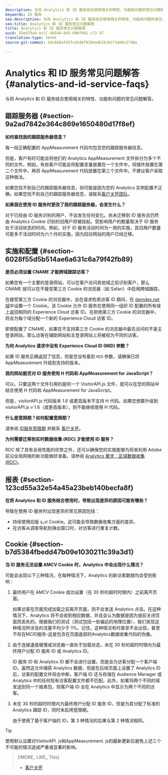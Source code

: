 ```yaml
---
description: 与将 Analytics 和 ID 服务结合使用相关的特性、功能和问题的常见问题解答。
keywords: ID 服务
seo-description: 与将 Analytics 和 ID 服务结合使用相关的特性、功能和问题的常见问题解答。
seo-title: Analytics 和 ID 服务常见问题解答
title: Analytics 和 ID 服务常见问题解答
uuid: 35ed79a9-ecCC-4b544-845-606f091 c73 b7
translation-type: tm+mt
source-git-commit: 4dc668afd37cd1d6f9104adb1b102f1dd4c5746e

---
```



# Analytics 和 ID 服务常见问题解答{#analytics-and-id-service-faqs}

与将 Analytics 和 ID 服务结合使用相关的特性、功能和问题的常见问题解答。

## 跟踪服务器 {#section-9a2ad7842e364c869e1650480d17f8ef}

**如何查找我的跟踪服务器信息？**

每一段正确配置的 AppMeasurement 代码均包含您的跟踪服务器信息。

但是，客户有时可能会将他们的 Analytics AppMeasurement 文件拆分为多个不同的文件。例如，有些客户可能会将配置变量放置在一个文件中，将插件放置在第二个文件中，再将 AppMeasurement 代码放置在第三个文件中。不建议客户采取这种做法。

如果您找不到自己的跟踪服务器信息，则可能是因为您的 Analytics 实例配置不正确。如果您找不到自己的跟踪服务器信息，请联系[客户关怀团队](https://helpx.adobe.com/marketing-cloud/contact-support.html)。

**如果我在使用 ID 服务时更改了我的跟踪服务器，会发生什么？**

对于已经由 ID 服务识别的用户，不会发生任何变化。尚未迁移到 ID 服务且仍然由 Analytics Cookie 识别的旧用户将被挂起。受影响用户的数量取决于 ID 服务处于活动状态的时间。例如，对于 ID 服务活动时间为一周的实施，其旧用户数量可能多于活动时间为六个月的实施，因为回访网站的用户已经迁移。

## 实施和配置 {#section-6028f55d5b514ae6a631c6a79f42fb89}

**是否必须设置 CNAME 才能跨域跟踪访客？**

如果您有一个主要的登录网站，可以在客户访问其他域之前识别客户，那么 CNAME 就可以在不接受第三方 Cookie 的浏览器（如 Safari）中启用跨域跟踪。

在接受第三方 Cookie 的浏览器中，会在请求检索访客 ID 期间，在 [demdex.net 域](https://marketing.adobe.com/resources/help/en_US/aam/demdex-calls.html)中设置一个 Cookie。该 Cookie 允许 ID 服务在使用同一组织 ID 配置的所有域上返回相同的 Experience Cloud 访客 ID。在拒绝第三方 Cookie 的浏览器中，将会为每个域分配一个新的 Experience Cloud 访客 ID。

即使配置了 CNAME，如果在不支持第三方 Cookie 的浏览器中最先访问的不是主登录网站，那么访客在辅助网站和主登录网站上将被视为不同的访客。

**为何 Analytics 请求中没有 Experience Cloud ID (MID) 参数？**

如果 ID 服务正确返回了信息，但是您没有看到 `MID` 参数，请确保已将 AppMeasurement 升级到支持的版本。

**我的网站能否对 ID 服务使用 H 代码和 AppMeasurement for JavaScript？**

可以。只要这两个文件引用的是同一个 VisitorAPI.js 文件，就可以在您的网站中结合使用 H 代码和 AppMeasurement for JavaScript。

但是，visitorAPI.js 代码版本 1.6 或更高版本不支持 H 代码。如果您想要升级到 visitorAPI.js v 1.6（或更高版本），则不能继续使用 H 代码。

**什么是宽限期？如何配置宽限期？**

请参阅 [ID服务宽限期](../mcvid-reference/mcvid-analytics-reference/mcvid-grace-period.md) 并联系 [客户关怀](https://helpx.adobe.com/marketing-cloud/contact-support.html)。

**为何需要迁移到实时数据收集 (RDC) 才能使用 ID 服务？**

RDC 除了具有全局性能的优势之外，还可以确保您的实施能够为将来利用 Adobe 前沿全局网络的新功能做好准备。请参阅 [Analytics 要求：区域数据收集 (RDC)](../mcvid-reference/mcvid-requirements.md#section-7d04bb013bc84a25bae3b148bc0ca25f)。

## 报表 {#section-123cd55a32e54a45a23beb140becfa8f}

**在将 Analytics 和 ID 服务结合使用时，导致出现差异的原因可能有哪些？**

导致在使用 ID 服务时出现差异的常见原因包括：

* 持续使用旧版 s_vi Cookie。这可能会导致数据收集方面的差异。
* 在访客从调查导航到弹出窗口时，对访客进行重复计数。

## Cookie {#section-b7d5384fbedd47b09e1030211c39a3d1}

**当 ID 服务无法设置 AMCV Cookie 时，Analytics 中会出现什么情况？**

可能会出现以下三种情况，在每种情况下，Analytics 的新访客数据均会受到影响：

1. 最终用户在 AMCV Cookie 成功设置（在 30 秒的超时时限内）之前离开页面。

   如果访客在页面完成加载之前离开页面，则不会发送 Analytics 点击。在这种情况下，Analytics 将不会收到相应数据，并且会认为数据是因为提前关闭页面而丢失的。根据我们的测试（测试包括一些偏远的地理位置），我们发现这种情况所涉及的流量平均少于 1%。记住，这种情况有时甚至不会出现，甚至不存在MCID服务-这是包含在页面底部的Analytics数据收集代码的伪像。

1. 由于连接速度缓慢或浏览器一直处于加载状态，未在 30 秒的超时时限内为最终用户分配 ID 服务 ID 或 Analytics ID。

   ID 服务 ID 和 Analytics ID 都不会进行设置，而是会为访客分配一个客户端 ID。虽然这允许捕获 Analytics 数据，但是在后续页面上设置了 Analytics ID 后，访客的配置文件将会中断。客户端 ID 还与存储在 Audience Manager 或 Analytics 中的任何现有访客配置文件都不匹配。此外，如果将两个不同的域发送到同一个报表包，则客户端 ID 会在 Analytics 中显示为两个不同的访客。

1. 未在 30 秒的超时时限内为最终用户分配 ID 服务 ID，但是为其分配了标准的 Analytics 跟踪 ID，同时未启用宽限期。

   由于使用了基于客户端的 ID，第 3 种情况的后果与第 2 种情况相同。

>[!TIP]
>
>使用默认设置对VisitorAPI. js和AppMeasurement. js的最新更新应避免上述三个不可能的情况造成严重或显著的影响。

>[!MORE_ LIKE_ This]
>
>* [客户关怀](https://helpx.adobe.com/marketing-cloud/contact-support.html)

